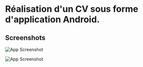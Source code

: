 
# Réalisation d'un CV sous forme d'application Android.




## Screenshots

![App Screenshot](https://zupimages.net/up/23/15/aby7.png)

![App Screenshot](https://zupimages.net/up/23/15/xsw8.png)

